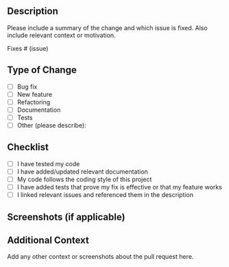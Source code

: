 ## Description

Please include a summary of the change and which issue is fixed. Also include relevant context or motivation.

Fixes # (issue)

## Type of Change

- [ ] Bug fix  
- [ ] New feature  
- [ ] Refactoring  
- [ ] Documentation  
- [ ] Tests  
- [ ] Other (please describe):

## Checklist

- [ ] I have tested my code
- [ ] I have added/updated relevant documentation
- [ ] My code follows the coding style of this project
- [ ] I have added tests that prove my fix is effective or that my feature works
- [ ] I linked relevant issues and referenced them in the description

## Screenshots (if applicable)

## Additional Context

Add any other context or screenshots about the pull request here.
